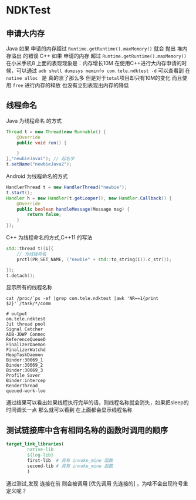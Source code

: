 # NDKTest

## 申请大内存
Java 如果 申请的内存超过 `Runtime.getRuntime().maxMemory()` 就会 抛出 堆内存溢出 的错误
C++ 如果 申请的内存 超过  `Runtime.getRuntime().maxMemory()`  在小米手机8 上面的表现现象是：内存增长10M
在使用C++进行大内存申请的时候，可以通过 `adb shell dumpsys meminfo com.tele.ndktest -d` 可以查看到 在 `native alloc ` 是 真的涨了那么多 但是对于`total`项目却只有10M的变化 而且使用 `free` 进行内存的释放 也没有立刻表现出内存的降低

## 线程命名
Java 为线程命名 的方式
```Java
Thread t = new Thread(new Runnable() {
    @Override
    public void run() {

    }
},"newbieJava1"); // 起名字
t.setName("newbieJava2");
```
Android 为线程命名的方式
```Java
HandlerThread t = new HandlerThread("newbie");
t.start();
Handler h = new Handler(t.getLooper(), new Handler.Callback() {
    @Override
    public boolean handleMessage(Message msg) {
        return false;
    }
});
```
C++ 为线程命名的方式,C++11 的写法
```C++
std::thread t([i]{
    // 为线程命名
    prctl(PR_SET_NAME, ("newbie" + std::to_string(i)).c_str());

});
t.detach();
```
显示所有的线程名称
```Shell
cat /proc/`ps -ef |grep com.tele.ndktest |awk 'NR==1{print $2}'`/task/*/comm

# output
om.tele.ndktest
Jit thread pool
Signal Catcher
ADB-JDWP Connec
ReferenceQueueD
FinalizerDaemon
FinalizerWatchd
HeapTaskDaemon
Binder:30069_1
Binder:30069_2
Binder:30069_3
Profile Saver
Binder:intercep
RenderThread
queued-work-loo
```
通过结果可以看出如果线程执行完毕的话，则线程名称就会消失，如果把sleep的时间调长一点 那么就可以看到 在上面都会显示线程名称

## 测试链接库中含有相同名称的函数时调用的顺序

```Cmake
target_link_libraries(
        native-lib
        ${log-lib}
        first-lib  # 具有 invoke_mine 函数
        second-lib # 具有 invoke_mine 函数
        )
```
通过测试,发现 连接在前 则会被调用 [优先调用 先连接的] ，为啥不会出现符号重定义呢？